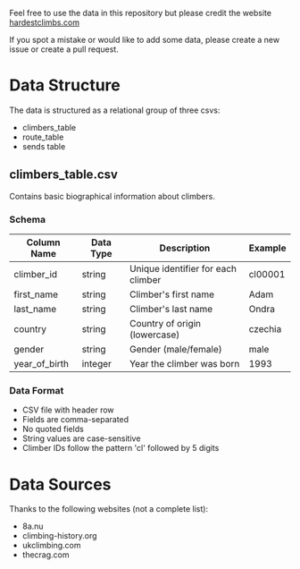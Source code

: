 Feel free to use the data in this repository but please credit the website [hardestclimbs.com](https://www.hardestclimbs.com)

If you spot a mistake or would like to add some data, please create a new issue or create a pull request.

# Data Structure

The data is structured as a relational group of three csvs: 
* climbers_table
* route_table
* sends table

## climbers_table.csv
Contains basic biographical information about climbers.

### Schema
| Column Name    | Data Type | Description                           | Example   |
|---------------|-----------|---------------------------------------|-----------|
| climber_id    | string    | Unique identifier for each climber    | cl00001   |
| first_name    | string    | Climber's first name                  | Adam      |
| last_name     | string    | Climber's last name                   | Ondra     |
| country       | string    | Country of origin (lowercase)         | czechia   |
| gender        | string    | Gender (male/female)                  | male      |
| year_of_birth | integer   | Year the climber was born            | 1993      |

### Data Format
- CSV file with header row
- Fields are comma-separated
- No quoted fields
- String values are case-sensitive
- Climber IDs follow the pattern 'cl' followed by 5 digits


# Data Sources
Thanks to the following websites (not a complete list):
* 8a.nu
* climbing-history.org
* ukclimbing.com
* thecrag.com
